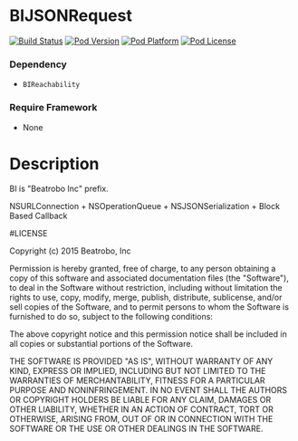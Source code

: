 BIJSONRequest
=================

[![Build Status](http://img.shields.io/travis/Beatrobo/BIJSONRequest.svg?style=flat-square)](https://travis-ci.org/Beatrobo/BIJSONRequest)
[![Pod Version](http://img.shields.io/cocoapods/v/BIJSONRequest.svg?style=flat-square)](http://cocoadocs.org/docsets/BIJSONRequest/)
[![Pod Platform](http://img.shields.io/cocoapods/p/BIJSONRequest.svg?style=flat-square)](http://cocoadocs.org/docsets/BIJSONRequest/)
[![Pod License](http://img.shields.io/cocoapods/l/BIJSONRequest.svg?style=flat-square)](http://opensource.org/licenses/MIT)

### Dependency
* `BIReachability`

### Require Framework
* None  

# Description

BI is "Beatrobo Inc" prefix.

NSURLConnection + NSOperationQueue + NSJSONSerialization + Block Based Callback

#LICENSE

Copyright (c) 2015 Beatrobo, Inc

Permission is hereby granted, free of charge, to any person obtaining a copy of this software and associated documentation files (the "Software"), to deal in the Software without restriction, including without limitation the rights to use, copy, modify, merge, publish, distribute, sublicense, and/or sell copies of the Software, and to permit persons to whom the Software is furnished to do so, subject to the following conditions:

The above copyright notice and this permission notice shall be included in all copies or substantial portions of the Software.

THE SOFTWARE IS PROVIDED "AS IS", WITHOUT WARRANTY OF ANY KIND, EXPRESS OR IMPLIED, INCLUDING BUT NOT LIMITED TO THE WARRANTIES OF MERCHANTABILITY, FITNESS FOR A PARTICULAR PURPOSE AND NONINFRINGEMENT. IN NO EVENT SHALL THE AUTHORS OR COPYRIGHT HOLDERS BE LIABLE FOR ANY CLAIM, DAMAGES OR OTHER LIABILITY, WHETHER IN AN ACTION OF CONTRACT, TORT OR OTHERWISE, ARISING FROM, OUT OF OR IN CONNECTION WITH THE SOFTWARE OR THE USE OR OTHER DEALINGS IN THE SOFTWARE.
